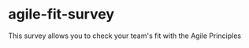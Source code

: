 agile-fit-survey
================

This survey allows you to check your team's fit with the Agile Principles
